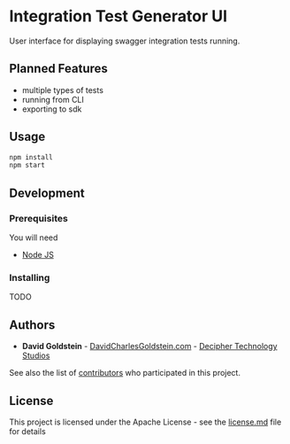 # Integration Test Generator UI

User interface for displaying swagger integration tests running.

## Planned Features

- multiple types of tests
- running from CLI
- exporting to sdk

## Usage

```sh
npm install
npm start
```

## Development

### Prerequisites

You will need

- [Node JS](https://nodejs.org/en/)

### Installing

TODO

## Authors

- **David Goldstein** - [DavidCharlesGoldstein.com](http://www.davidcharlesgoldstein.com/) - [Decipher Technology Studios](http://deciphernow.com/)

See also the list of [contributors](https://github.com/your/project/contributors) who participated in this project.

## License

This project is licensed under the Apache License - see the [license.md](LICENSE) file for details
